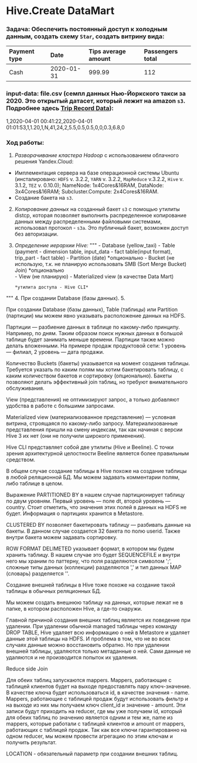 # Hive.Create DataMart

### Задача: Обеспечить постоянный доступ к холодным данным, создать схему `Star`, создать витрину вида:

| Payment type | Date |	Tips average amount | Passengers total |
| :------------| :--- | :------------------ | :--------------- |
|Cash|	2020-01-31|	999.99|	112|

### input-data: file.csv (семпл данных Нью-Йоркского такси за 2020. Это открытый датасет, который лежит на amazon `s3`. Подробнее здесь [Trip Record Data][1]):
1,2020-04-01 00:41:22,2020-04-01 01:01:53,1,1.20,1,N,41,24,2,5.5,0.5,0.5,0,0,0.3,6.8,0

### Ход работы:
1. *Разворачивание кластера Hadoop* с использованием облачного решения Yandex.Cloud:
  - Имплементация сервера на базе операционной системы Ubuntu (инсталировано: `HDFS` v. 3.2.2, `YARN` v. 3.2.2, `MapReduce` v.3.2.2, `Hive` v. 3.1.2, `TEZ` v. 0.10.0);
    NameNode: 1x4Cores&16RAM, DataNode: 3x4Cores&16RAM; Subcluster.Compute: 2x4Cores&16RAM.
  - Создание бакета на `s3`.
2. *Копирование данных* на созданный бакет `s3` с помощью утилиты distcp, которая позволяет выполнить распределенное копирование данных между распределенными файловыми системами, использовал протокол - `s3a`. Это публичный бакет, возможен доступ без авторизации.
3. *Определение иерархии Hive:*
"""
       - Database (yellow_taxi)
                - Table (payment - dimension table, input_data - fact table(input format), trip_part - fact table) 
                       - Partition (date) *опционально
                       - Bucket (не использую, т.к. не планирую использовать SMB (Sort Merge Bucket) Join) *опционально         
                - View (не планирую)
                - Materialized view (в качестве Data Mart)
                
       *утилита доступа - Hive CLI*
"""
4. При создании Database (базы данных).
5. 
      
При создании Database (базы данных), Table (таблицы) или Partition (партиции) мы можем явно указывать расположение данных на HDFS.

Партиции — разбиение данных в таблице по какому-либо принципу. Например, по дням. Таким образом поиск нужных данных в большой таблице будет занимать меньше времени. Партиции также можно делать вложенными. На примере продаж продуктовой сети: 1 уровень — филиал,  2 уровень — дата продажи. 

Количество Buckets (бакеты) указывается на момент создания таблицы. Требуется указать по каким полям мы хотим бакетировать таблицу, с каким количеством бакетов и сортировку (опционально). Бакеты позволяют делать эффективный join таблиц, но требуют внимательного обслуживания. 

View (представления) не оптимизируют запрос, а только добавляют удобства в работе с большими запросами.

Materialized view (материализованное представление) — условная витрина, строящаяся по какому-либо запросу. Материализованные представления пришли на смену индексам, так как начиная с версии Hive 3 их нет (они не получили широкого применения).  

Hive CLI представляет собой две утилиты (Hive и Beeline). С точки зрения архитектурной целостности Beeline является более правильным средством.  

В общем случае создание таблицы в Hive похоже на создание таблицы в любой реляционной БД. Мы можем задавать комментарии полям, либо таблице в целом. 

Выражение PARTITIONED BY в нашем случае партиционирует таблицу по двум уровням. Первый уровень — поле dt, второй уровень — country. Стоит отметить, что значения этих полей в данных на HDFS не будет. Информация о партициях хранится в Metastore.

CLUSTERED BY позволяет бакетировать таблицу — разбивать данные на бакеты. В данном случае создается 32 бакета по полю userid. Также внутри бакета можем задавать сортировку.

ROW FORMAT DELIMETED указывает формат, в котором мы будем хранить таблицу. В нашем случае это будет SEQUENCEFILE и внутри него мы храним по паттерну, что поля разделяются символом ';', сложные типы данных (коллекции) разделяются ',' и тип данных MAP (словарь) разделяется '\'.

Создание внешней таблицы в Hive тоже похоже на создание такой таблицы в обычных реляционных БД.

Мы можем создать внешнюю таблицу на данных, которые лежат не в папке, в котором расположен Hive, а где-то снаружи.

Главной причиной создания внешних таблиц является их поведение при удалении. При удалении обычной managed таблицы через команду DROP TABLE, Hive удаляет всю информацию о ней в Metastore и удаляет данные этой таблицы на HDFS. И проблема в том, что не во всех случаях данные можно восстановить обратно. Но при удалении внешней таблицы, удаляются только метаданные о ней. Сами данные не удаляются и не производится попыток их удаления. 

Reduce side Join

Для обеих таблиц запускаются mappers. Mappers, работающие с таблицей клиентов будет на выходе предоставлять пару ключ-значение. В качестве ключа будет использоваться id, в качестве значения - name. Mappers, работающие с таблицей продаж будут использовать фильтр и на выходе из них мы получаем ключ client_id и значение - amount. Эти записи будут приходить на reducer, где мы уже получаем id, который для обеих таблиц по значению является одним и тем же, name из mappers, которые работали с таблицей клиентов и amount от mappers, работающих с таблицей продаж. Так как все ключи гарантированно на одном reducer, мы можем провести агрегацию по этим ключам и получить результат. 

LOCATION - обязательный параметр при создании внешних таблиц.  


[1]:https://registry.opendata.aws/nyc-tlc-trip-records-pds/
